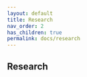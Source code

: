 ```yaml
---
layout: default
title: Research
nav_order: 2
has_children: true
permalink: docs/research
---
```


## Research

